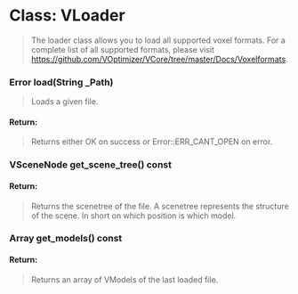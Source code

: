 # Class: VLoader

> The loader class allows you to load all supported voxel formats. For a complete list of all supported formats, please visit https://github.com/VOptimizer/VCore/tree/master/Docs/Voxelformats.

### Error load(String _Path)

> Loads a given file.

#### Return:

> Returns either OK on success or Error::ERR_CANT_OPEN on error.

###  VSceneNode get_scene_tree() const

#### Return:

> Returns the scenetree of the file. A scenetree represents the structure of the scene. In short on which position is which model.

### Array get_models() const

#### Return:

> Returns an array of VModels of the last loaded file.

